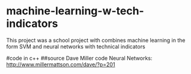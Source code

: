 # machine-learning-w-tech-indicators
This project was a school project with combines machine learning in the form SVM and neural networks with technical indicators

#code in c++
##source Dave Miller code Neural Networks: http://www.millermattson.com/dave/?p=201 
